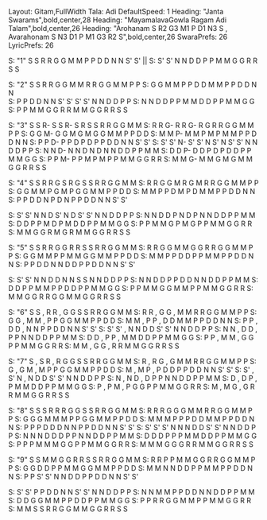 Layout: Gitam,FullWidth
Tala: Adi
DefaultSpeed: 1
Heading: "Janta Swarams",bold,center,28
Heading: "MayamalavaGowla Ragam  Adi Talam",bold,center,26
Heading: "Arohanam  S R2 G3 M1 P D1 N3 S	,    Avarahonam   S N3 D1 P M1 G3 R2 S",bold,center,26
SwaraPrefs: 26
LyricPrefs: 26

S: "1"  S S   R R   G G     M M      P P  D D  N N   S'   S'  ||
S:       S'  S'  N N    D D     P P     M M    G G     R R  S S

S:  "2" S S  R R   G G  M M   R R   G G  M M   P P 
S:  G G  M M   P P   D D    M M   P P   D D   N N  
S:  P P   D D   N N     S'  S'    S'  S'  N N  D D   P P 
S:  N N    D D   P P   M M    D D   P P   M M   G G
S:  P P   M M   G G R R    M M   G G R R  S S 

S: "3" S S R- S S R- S R S S R R  G G M M
S: R R G- R R G- R G R R  G G M M  P P
S:  G G M- G G M G M G G M M  P P  D D
S:  M M P- M M P M P M M  P P  D D N N
S:  P P D- P P D P D P P  D D N N  S'  S'
S:  S'  S' N-  S'  S' N  S' N  S'  S' N N D D  P P
S: N N D- N N D N D N N D D  P P  M M
S:  D D P- D D P D P D D  P P  M M  G G
S:  P P M- P P M P M P P  M M  G G R R
S:  M M G- M M G M G M M  G G R R S S


S: "4"   S S  R R G S R G   S S  R R  G G  M M 
S:   R R  G G M R G M  R R  G G  M M  P P 
S:   G G  M M P G M P  G G  M M  P P  D D 
S:   M M  P P D M P D  M M  P P  D D  N N 
S:   P P  D D N P D N  P P  D D  N N  S' S' 

S:   S' S'  N N D S' N D  S' S'  N N  D D  P P 
S:   N N  D D P N D P  N N  D D  P P  M M 
S:   D D  P P M D P M  D D  P P  M M  G G 
S:   P P  M M G P  M G  P P  M M  G G  R R 
S:   M M  G G R M G R  M M  G G  R R   S S 


S: "5"  S S  R R  G G  R R    S S  R R  G G  M M
S:   R R  G G  M M  G G   R R  G G  M M  P P 
S:   G G  M M  P P  M M   G G  M M  P P  D D 
S:   M M  P P  D D  P P   M M  P P  D D  N N 
S:   P P  D D  N N  D D   P P  D D  N N  S' S' 

S:   S' S'  N N  D D  N N    S S  N N  D D  P P 
S:   N N  D D  P P  D D   N N  D D  P P  M M 
S:   D D  P P  M M  P P   D D  P P  M M  G G 
S:   P P  M M  G G  M M   P P  M M  G G  R R 
S:   M M  G G  R R  G G   M M  G G  R R   S S 

S: "6"  S S , R R , G G    S S  R R  G G  M M
S:   R R , G G , M M   R R  G G  M M  P P 
S:   G G , M M , P P   G G  M M  P P  D D
S:   M M , P P , D D   M M  P P  D D  N N
S:   P P , D D , N N   P P  D D  N N  S' S'
S:   S' S' , N N  D D   S' S'  N N  D D  P P
S:   N N , D D , P P   N N  D D  P P  M M
S:   D D , P P , M M   D D  P P  M M  G G
S:   P P , M M , G G   P P  M M  G G  R R
S:   M M , G G , R R   M M  G G  R R   S S

S: "7" S , S   R , R  G G    S S  R R  G G  M M
S:   R , R   G , G  M M   R R  G G  M M  P P
S:   G , G   M , M  P P   G G  M M  P P  D D
S:   M , M   P , P  D D   P P  D D  N N  S' S'
S:   S' , S'   N , N  D D   S' S'  N N  D D  P P
S:   N , N   D ,  D  P P   N N  D D  P P  M M
S:   D ,  D   P , P  M M   D D  P P  M M  G G
S:   P , P  M , P G G   P P  M M  G G  R R
S:   M , M   G , G  R R   M M  G G  R R   S S


S: "8" S S S R R R G G    S S  R R  G G  M M
S:   R R R G G G M M   R R  G G  M M  P P
S:   G G G M M M P P   G G  M M  P P  D D
S:   M M M P P P D D   M M  P P  D D  N N
S:   P P P D D D N N   P P  D D  N N  S' S'
S:   S' S' S' N N N D D   S' S'  N N  D D  P P
S:   N N N D D D P P   N N  D D  P P  M M
S:   D D D P P P M M   D D  P P  M M  G G
S:   P P P M M M G G   P P  M M  G G  R R
S:   M M M G G G R R   M M  G G  R R   S S

S: "9"   S S  M M  G G  R R    S S  R R  G G  M M
S:   R R  P P  M M  G G   R R  G G  M M  P P
S:   G G  D D  P P  M M   G G  M M  P P  D D
S:   M M  N N  D D  P P   M M  P P  D D  N N
S:   P P  S' S'  N N  D D   P P  D D  N N  S' S'

S:   S' S'  P P  D D  N N   S' S'  N N  D D  P P
S:   N N  M M  P P  D D   N N  D D  P P  M M
S:  D D  G G  M M  P P   D D  P P  M M  G G
S:  P P  R R  G G  M M   P P  M M  G G  R R
S:   M M   S S  R R  G G   M M  G G  R R   S S











